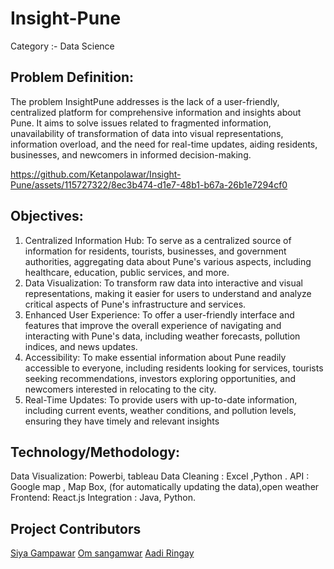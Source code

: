 # Insight-Pune
Category :- Data Science
## Problem Definition:
The problem InsightPune addresses is the lack of a user-friendly, centralized platform for
comprehensive information and insights about Pune. It aims to solve issues related to fragmented
information, unavailability of transformation of data into visual representations, information
overload, and the need for real-time updates, aiding residents, businesses, and newcomers in
informed decision-making.


https://github.com/Ketanpolawar/Insight-Pune/assets/115727322/8ec3b474-d1e7-48b1-b67a-26b1e7294cf0


## Objectives:
1. Centralized Information Hub: To serve as a centralized source of information for
residents, tourists, businesses, and government authorities, aggregating data about Pune's
various aspects, including healthcare, education, public services, and more.
2. Data Visualization: To transform raw data into interactive and visual representations,
making it easier for users to understand and analyze critical aspects of Pune's
infrastructure and services.
3. Enhanced User Experience: To offer a user-friendly interface and features that improve
the overall experience of navigating and interacting with Pune's data, including weather
forecasts, pollution indices, and news updates.
4. Accessibility: To make essential information about Pune readily accessible to everyone,
including residents looking for services, tourists seeking recommendations, investors
exploring opportunities, and newcomers interested in relocating to the city.
5. Real-Time Updates: To provide users with up-to-date information, including current
events, weather conditions, and pollution levels, ensuring they have timely and relevant
insights

## Technology/Methodology:
Data Visualization: Powerbi, tableau
Data Cleaning : Excel ,Python .
API : Google map , Map Box, (for automatically updating the data),open weather
Frontend: React.js
Integration : Java, Python.

## Project Contributors
<a href="github.com/siyagampawar" target="_blank">Siya Gampawar</a>
<a href="omsangamwar" target="_blank">Om sangamwar</a>
<a href="aadi" target="_blank">Aadi Ringay</a>




